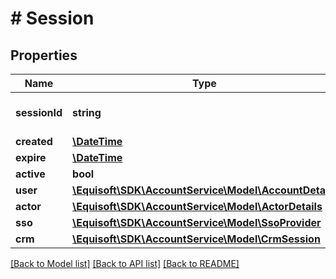 # # Session

## Properties

Name | Type | Description | Notes
------------ | ------------- | ------------- | -------------
**sessionId** | **string** | Globally unique identifier. | [optional] 
**created** | [**\DateTime**](\DateTime.md) |  | [optional] 
**expire** | [**\DateTime**](\DateTime.md) |  | [optional] 
**active** | **bool** |  | [optional] 
**user** | [**\Equisoft\SDK\AccountService\Model\AccountDetails**](AccountDetails.md) |  | [optional] 
**actor** | [**\Equisoft\SDK\AccountService\Model\ActorDetails**](ActorDetails.md) |  | [optional] 
**sso** | [**\Equisoft\SDK\AccountService\Model\SsoProvider**](SsoProvider.md) |  | [optional] 
**crm** | [**\Equisoft\SDK\AccountService\Model\CrmSession**](CrmSession.md) |  | [optional] 

[[Back to Model list]](../../README.md#documentation-for-models) [[Back to API list]](../../README.md#documentation-for-api-endpoints) [[Back to README]](../../README.md)


